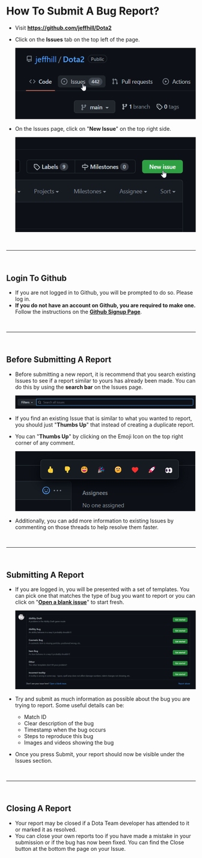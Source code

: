 # **How To Submit A Bug Report?**

- Visit **https://github.com/jeffhill/Dota2**

- Click on the **Issues** tab on the top left of the page.

  ![Issues](images/issues.png)

- On the Issues page, click on "**New Issue**" on the top right side.

  ![NewIssues](images/newissue.png)

<br>

---

<br>

## **Login To Github**

- If you are not logged in to Github, you will be prompted to do so. Please log in.
- **If you do not have an account on Github, you are required to make one.** Follow the instructions on the [**Github Signup Page**](https://github.com/signup).

<br>

---

<br>

## **Before Submitting A Report**

- Before submitting a new report, it is recommend that you search existing Issues to see if a report similar to yours has already been made. You can do this by using the **search bar** on the Issues page.

  ![Search](images/search.png)

- If you find an existing Issue that is similar to what you wanted to report, you should just "**Thumbs Up**" that instead of creating a duplicate report.

- You can "**Thumbs Up**" by clicking on the Emoji Icon on the top right corner of any comment.

  ![Emoji](images/emoji.png)

- Additionally, you can add more information to existing Issues by commenting on those threads to help resolve them faster.

<br>

---

<br>

## **Submitting A Report**

- If you are logged in, you will be presented with a set of templates. You can pick one that matches the type of bug you want to report or you can click on "[**Open a blank issue**](https://github.com/jeffhill/Dota2/issues/new)" to start fresh.

  ![Templates](images/templates.png)

- Try and submit as much information as possible about the bug you are trying to report. Some useful details can be:

  - Match ID
  - Clear description of the bug
  - Timestamp when the bug occurs
  - Steps to reproduce this bug
  - Images and videos showing the bug

- Once you press Submit, your report should now be visible under the Issues section.

<br>

---

<br>

## **Closing A Report**

- Your report may be closed if a Dota Team developer has attended to it or marked it as resolved.
- You can close your own reports too if you have made a mistake in your submission or if the bug has now been fixed. You can find the Close button at the bottom the page on your Issue.
